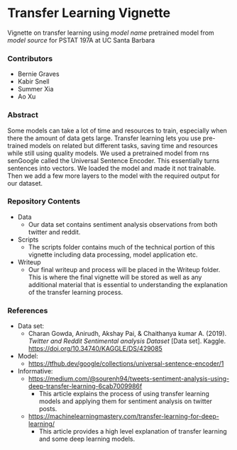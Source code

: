 # Transfer Learning Vignette

Vignette on transfer learning using *model name* pretrained model from *model source* for PSTAT 197A at UC Santa Barbara

### Contributors
* Bernie Graves
* Kabir Snell
* Summer Xia
* Ao Xu

### Abstract
Some models can take a lot of time and resources to train, especially when there the amount of data gets large. Transfer learning lets you use pre-trained models on related but different tasks, saving time and resources while still using quality models. We used a pretrained model from rns senGoogle called the Universal Sentence Encoder. This essentially turns sentences into vectors. We loaded the model and made it not trainable. Then we add a few more layers to the model with the required output for our dataset.

### Repository Contents
* Data
  * Our data set contains sentiment analysis observations from both twitter and reddit.
* Scripts
  * The scripts folder contains much of the technical portion of this vignette including data processing, model application etc.
* Writeup
  * Our final writeup and process will be placed in the Writeup folder. This is where the final vignette will be stored as well as any additional material that is essential to understanding the explanation of the transfer learning process.
  

### References
* Data set:
  * Charan Gowda, Anirudh, Akshay Pai, &amp; Chaithanya kumar A. (2019). <i>Twitter and Reddit Sentimental analysis Dataset</i> [Data set]. Kaggle. https://doi.org/10.34740/KAGGLE/DS/429085
* Model:
  * https://tfhub.dev/google/collections/universal-sentence-encoder/1
* Informative:
  * https://medium.com/@sourenh94/tweets-sentiment-analysis-using-deep-transfer-learning-6cab7009986f
    * This article explains the process of using transfer learning models and applying them for sentiment analysis on twitter posts.
  * https://machinelearningmastery.com/transfer-learning-for-deep-learning/
    * This article provides a high level explanation of transfer learning and some deep learning models.
